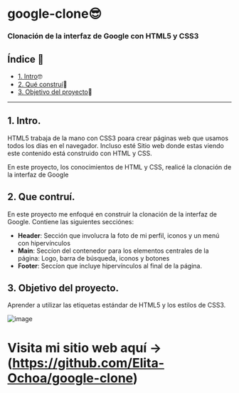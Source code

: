 # google-clone😎

### Clonación de la interfaz de Google con HTML5 y CSS3

## Índice 📖

* [1. Intro](https://github.com/ElizabethOchoa2000/google-clone/blob/main/README.md#1-intro)🤓
* [2. Qué construí](https://github.com/ElizabethOchoa2000/google-clone/blob/main/README.md#2-que-contru%C3%AD)🤔
* [3. Objetivo del proyecto](https://github.com/ElizabethOchoa2000/google-clone/blob/main/README.md#3-objetivo-del-proyecto)🥳

****

## 1. Intro.
HTML5 trabaja de la mano con CSS3 poara crear páginas web que usamos todos los días en el navegador. Incluso esté Sitio web donde estas viendo este contenido está construido con HTML y CSS.

En este proyecto, los conocimientos de HTML y CSS, realicé la clonación de la interfaz de Google  

## 2. Que contruí.
En este proyecto me enfoqué en construir la clonación de la interfaz de Google. 
Contiene las siguientes secciónes: 

* **Header**: Sección que involucra la foto de mi perfil, iconos y un menú con hipervínculos
* **Main**: Seccíon del contenedor para los elementos centrales de la página: Logo, barra de búsqueda, iconos y botones 
*  **Footer**: Seccíon que incluye hipervínculos al final de la página.

## 3. Objetivo del proyecto.
Aprender a utilizar las etiquetas estándar de HTML5 y los estilos de CSS3.

![image](https://github.com/Elita-Ochoa/google-clone/assets/109162656/f17ce397-f91c-493c-a29b-69f20f2cb025)

# Visita mi sitio web aquí -> (https://github.com/Elita-Ochoa/google-clone)
